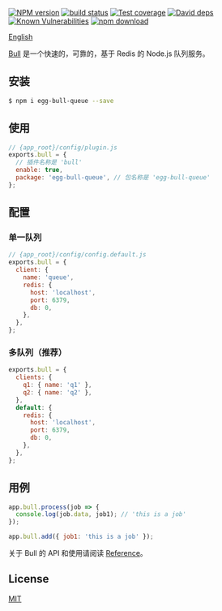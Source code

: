[![NPM version][npm-image]][npm-url]
[![build status][travis-image]][travis-url]
[![Test coverage][codecov-image]][codecov-url]
[![David deps][david-image]][david-url]
[![Known Vulnerabilities][snyk-image]][snyk-url]
[![npm download][download-image]][download-url]

[npm-image]: https://img.shields.io/npm/v/egg-bull-queue.svg?style=flat-square
[npm-url]: https://npmjs.org/package/egg-bull-queue
[travis-image]: https://img.shields.io/travis/brickyang/egg-bull.svg?style=flat-square
[travis-url]: https://travis-ci.org/brickyang/egg-bull
[codecov-image]: https://img.shields.io/codecov/c/github/brickyang/egg-bull.svg?style=flat-square
[codecov-url]: https://codecov.io/github/brickyang/egg-bull?branch=master
[david-image]: https://img.shields.io/david/brickyang/egg-bull.svg?style=flat-square
[david-url]: https://david-dm.org/brickyang/egg-bull
[snyk-image]: https://snyk.io/test/npm/egg-bull/badge.svg?style=flat-square
[snyk-url]: https://snyk.io/test/npm/egg-bull
[download-image]: https://img.shields.io/npm/dm/egg-bull-queue.svg?style=flat-square
[download-url]: https://npmjs.org/package/egg-bull-queue

[English](https://github.com/brickyang/egg-bull/blob/master/README.md)

[Bull](https://github.com/OptimalBits/bull) 是一个快速的，可靠的，基于 Redis 的 Node.js 队列服务。

## 安装

```bash
$ npm i egg-bull-queue --save
```

## 使用

```js
// {app_root}/config/plugin.js
exports.bull = {
  // 插件名称是 'bull'
  enable: true,
  package: 'egg-bull-queue', // 包名称是 'egg-bull-queue'
};
```

## 配置

### 单一队列

```js
// {app_root}/config/config.default.js
exports.bull = {
  client: {
    name: 'queue',
    redis: {
      host: 'localhost',
      port: 6379,
      db: 0,
    },
  },
};
```

### 多队列（推荐）

```js
exports.bull = {
  clients: {
    q1: { name: 'q1' },
    q2: { name: 'q2' },
  },
  default: {
    redis: {
      host: 'localhost',
      port: 6379,
      db: 0,
    },
  },
};
```

## 用例

```js
app.bull.process(job => {
  console.log(job.data, job1); // 'this is a job'
});

app.bull.add({ job1: 'this is a job' });
```

关于 Bull 的 API 和使用请阅读 [Reference](https://github.com/OptimalBits/bull/blob/master/REFERENCE.md#queueclose)。

## License

[MIT](LICENSE)
